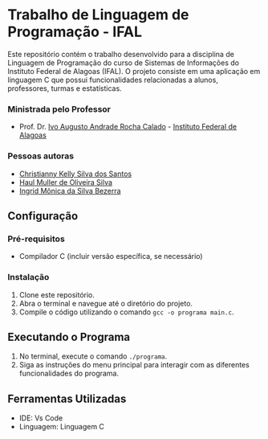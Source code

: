 # Trabalho de Linguagem de Programação - IFAL

Este repositório contém o trabalho desenvolvido para a disciplina de Linguagem de Programação do curso de Sistemas de Informações do Instituto Federal de Alagoas (IFAL). O projeto consiste em uma aplicação em linguagem C que possui funcionalidades relacionadas a alunos, professores, turmas e estatísticas.


### Ministrada pelo Professor

- Prof. Dr. [Ivo Augusto Andrade Rocha Calado](https://github.com/ivocalado) - [Instituto Federal de Alagoas](https://www.ifal.edu.br)

### Pessoas autoras

- [Christianny Kelly Silva dos Santos](https://github.com/chrixtianny)
- [Haul Muller de Oliveira Silva](https://github.com/HaulMuller) 
- [Ingrid Mônica da Silva Bezerra](https://github.com/ingrimonica)


## Configuração

### Pré-requisitos
- Compilador C (incluir versão específica, se necessário)

### Instalação
1. Clone este repositório.
2. Abra o terminal e navegue até o diretório do projeto.
3. Compile o código utilizando o comando `gcc -o programa main.c`.

## Executando o Programa
1. No terminal, execute o comando `./programa`.
2. Siga as instruções do menu principal para interagir com as diferentes funcionalidades do programa.


## Ferramentas Utilizadas

- IDE: Vs Code
- Linguagem: Linguagem C
